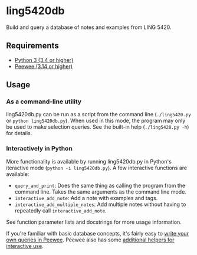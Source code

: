 # ling5420db

Build and query a database of notes and examples from LING 5420.

## Requirements

- [Python 3 (3.4 or higher)](https://www.python.org/downloads/)
- [Peewee (3.14 or higher)](http://docs.peewee-orm.com/en/latest/peewee/installation.html)

## Usage

### As a command-line utility

ling5420db.py can be run as a script from the command line (`./ling5420.py` or `python
ling5420db.py`). When used in this mode, the program may only be used to make selection
queries. See the built-in help (`./ling5420.py -h`) for details.

### Interactively in Python

More functionality is available by running ling5420db.py in Python's iteractive mode
(`python -i ling5420db.py`). A few interactive functions are available:

-  `query_and_print`: Does the same thing as calling the program from the
   command line. Takes the same arguments as the command line mode.
-  `interactive_add_note`: Add a note with examples and tags.
-  `interactive_add_multiple_notes`: Add multiple notes without having to repeatedly call
   `interactive_add_note`.
   
See function parameter lists and docstrings for more usage information.

If you're familiar with basic database concepts, it's fairly easy to [write your own
queries in Peewee](https://docs.peewee-orm.com/en/latest/peewee/querying.html). Peewee
also has some [additional helpers for interactive
use](https://docs.peewee-orm.com/en/latest/peewee/interactive.html).
